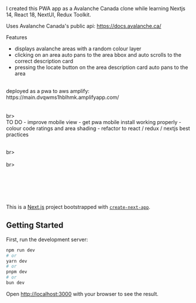 I created this PWA app as a Avalanche Canada clone while learning Nextjs 14, React 18, NextUI, Redux Toolkit.

Uses Avalanche Canada's public api: https://docs.avalanche.ca/


Features
- displays avalanche areas with a random colour layer
- clicking on an area auto pans to the area bbox and auto scrolls to the correct description card
- pressing the locate button on the area description card auto pans to the area



<br>
deployed as a pwa to aws amplify: https://main.dvqwms1hblhmk.amplifyapp.com/
<br>
<br>
<br>br>
<br>
TO DO
- improve mobile view 
- get pwa mobile install working properly
- colour code ratings and area shading
- refactor to react / redux / nextjs best practices

<br>br>
<br>
<br>br>
<br>
<br>
<br>
<br>
<br>
<br>




This is a [Next.js](https://nextjs.org/) project bootstrapped with [`create-next-app`](https://github.com/vercel/next.js/tree/canary/packages/create-next-app).

## Getting Started

First, run the development server:

```bash
npm run dev
# or
yarn dev
# or
pnpm dev
# or
bun dev
```

Open [http://localhost:3000](http://localhost:3000) with your browser to see the result.
